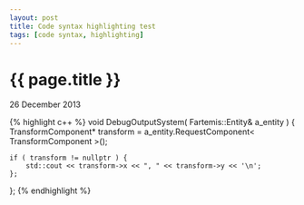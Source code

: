 ```yaml
---
layout: post
title: Code syntax highlighting test
tags: [code syntax, highlighting]
---
```


{{ page.title }}
================

<p class="meta">26 December 2013</p>

{% highlight c++ %}
void DebugOutputSystem( Fartemis::Entity& a_entity ) {
    TransformComponent* transform = a_entity.RequestComponent< TransformComponent >();
    
    if ( transform != nullptr ) {
        std::cout << transform->x << ", " << transform->y << '\n';
    };
};
{% endhighlight %}
